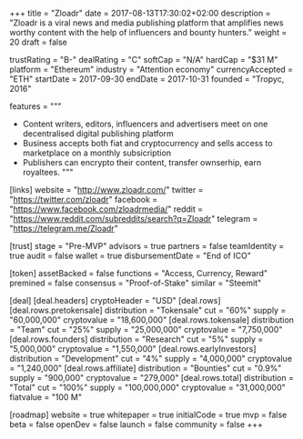 +++
title = "Zloadr"
date = 2017-08-13T17:30:02+02:00
description = "Zloadr is a viral news and media publishing platform that amplifies news worthy content with the help of influencers and bounty hunters."
weight = 20
draft = false

trustRating = "B-"
dealRating = "C"
softCap = "N/A"
hardCap = "$31 M"
platform = "Ethereum"
industry = "Attention economy"
currencyAccepted = "ETH"
startDate = 2017-09-30
endDate = 2017-10-31
founded = "Tropyc, 2016"

features = """
- Content writers, editors, influencers and advertisers meet on one decentralised digital publishing platform
- Business accepts both fiat and cryptocurrency and sells access to marketplace on a monthly subsicription
- Publishers can encrypto their content, transfer ownserhip, earn royaltees.
"""

[links]
  website = "http://www.zloadr.com/"
  twitter = "https://twitter.com/zloadr"
  facebook = "https://www.facebook.com/zloadrmedia/"
  reddit = "https://www.reddit.com/subreddits/search?q=Zloadr"
  telegram = "https://telegram.me/Zloadr"


[trust]
  stage = "Pre-MVP"
  advisors = true
  partners = false
  teamIdentity = true
  audit = false
  wallet = true
  disbursementDate = "End of ICO"

[token]
  assetBacked = false
  functions = "Access, Currency, Reward"
  premined = false
  consensus = "Proof-of-Stake"
  similar = "Steemit"

[deal]
  [deal.headers]
    cryptoHeader = "USD"
  [deal.rows]
    [deal.rows.pretokensale]
      distribution = "Tokensale"
      cut = "60%"
      supply = "60,000,000"
      cryptovalue = "18,600,000"
    [deal.rows.tokensale]
      distribution = "Team"
      cut = "25%"
      supply = "25,000,000"
      cryptovalue = "7,750,000"
    [deal.rows.founders]
      distribution = "Research"
      cut = "5%"
      supply = "5,000,000"
      cryptovalue = "1,550,000"
    [deal.rows.earlyInvestors]
      distribution = "Development"
      cut = "4%"
      supply = "4,000,000"
      cryptovalue = "1,240,000"
    [deal.rows.affiliate]
      distribution = "Bounties"
      cut = "0.9%"
      supply = "900,000"
      cryptovalue = "279,000"
    [deal.rows.total]
      distribution = "Total"
      cut = "100%"
      supply = "100,000,000"
      cryptovalue = "31,000,000"
      fiatvalue = "100 M"

[roadmap]
  website = true
  whitepaper = true
  initialCode = true
  mvp = false
  beta = false
  openDev = false
  launch = false
  community = false
+++
